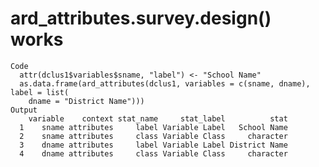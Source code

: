 # ard_attributes.survey.design() works

    Code
      attr(dclus1$variables$sname, "label") <- "School Name"
      as.data.frame(ard_attributes(dclus1, variables = c(sname, dname), label = list(
        dname = "District Name")))
    Output
        variable    context stat_name     stat_label          stat
      1    sname attributes     label Variable Label   School Name
      2    sname attributes     class Variable Class     character
      3    dname attributes     label Variable Label District Name
      4    dname attributes     class Variable Class     character

